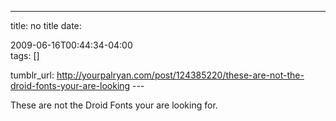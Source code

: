 ---
title: no title
date:

 2009-06-16T00:44:34-04:00  
tags:  []

tumblr_url:
http://yourpalryan.com/post/124385220/these-are-not-the-droid-fonts-your-are-looking
\-\--

These are not the Droid Fonts your are looking for.
